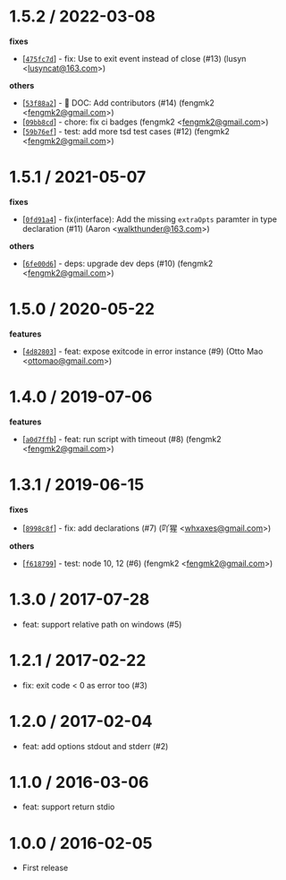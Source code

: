 
1.5.2 / 2022-03-08
==================

**fixes**
  * [[`475fc7d`](http://github.com/node-modules/runscript/commit/475fc7dcf9e8558875713f4ec016ff251315bcdd)] - fix: Use to exit event instead of close  (#13) (lusyn <<lusyncat@163.com>>)

**others**
  * [[`53f88a2`](http://github.com/node-modules/runscript/commit/53f88a28008049b0c17be8c79a4ea24d9288b0b9)] - 📖 DOC: Add contributors (#14) (fengmk2 <<fengmk2@gmail.com>>)
  * [[`09bb8cd`](http://github.com/node-modules/runscript/commit/09bb8cd38add3ae5b1b1ab46bb090dbcca4ae3b7)] - chore: fix ci badges (fengmk2 <<fengmk2@gmail.com>>)
  * [[`59b76ef`](http://github.com/node-modules/runscript/commit/59b76efac12095417155602fbd39f530cf3f8600)] - test: add more tsd test cases (#12) (fengmk2 <<fengmk2@gmail.com>>)

1.5.1 / 2021-05-07
==================

**fixes**
  * [[`0fd91a4`](http://github.com/node-modules/runscript/commit/0fd91a420da493d1885f7ccd66a6a77394144551)] - fix(interface): Add the missing `extraOpts` paramter in type declaration (#11) (Aaron <<walkthunder@163.com>>)

**others**
  * [[`6fe00d6`](http://github.com/node-modules/runscript/commit/6fe00d69fd91914f7f0a05f18c38fdc1252946fb)] - deps: upgrade dev deps (#10) (fengmk2 <<fengmk2@gmail.com>>)

1.5.0 / 2020-05-22
==================

**features**
  * [[`4d82803`](http://github.com/node-modules/runscript/commit/4d82803172f0a0ef0dd4a5ffecf6e4c44ae63484)] - feat: expose exitcode in error instance (#9) (Otto Mao <<ottomao@gmail.com>>)

1.4.0 / 2019-07-06
==================

**features**
  * [[`a0d7ffb`](http://github.com/node-modules/runscript/commit/a0d7ffb815041baa89b46fb5d76b23f759cd56fb)] - feat: run script with timeout (#8) (fengmk2 <<fengmk2@gmail.com>>)

1.3.1 / 2019-06-15
==================

**fixes**
  * [[`8998c8f`](http://github.com/node-modules/runscript/commit/8998c8f778ce24bb36c653903719fd4ff2189a70)] - fix: add declarations (#7) (吖猩 <<whxaxes@gmail.com>>)

**others**
  * [[`f618799`](http://github.com/node-modules/runscript/commit/f618799676b43ff2ecda94f7e1677b51cacb8af5)] - test: node 10, 12 (#6) (fengmk2 <<fengmk2@gmail.com>>)

1.3.0 / 2017-07-28
==================

  * feat: support relative path on windows (#5)

1.2.1 / 2017-02-22
==================

  * fix: exit code < 0 as error too (#3)

1.2.0 / 2017-02-04
==================

  * feat: add options stdout and stderr (#2)

1.1.0 / 2016-03-06
==================

  * feat: support return stdio

1.0.0 / 2016-02-05
==================

  * First release
